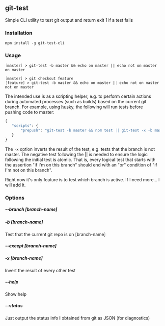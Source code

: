 ## git-test

Simple CLI utility to test git output and return exit 1 if a test fails

### Installation

    npm install -g git-test-cli

### Usage

    [master] > git-test -b master && echo on master || echo not on master
    on master
    
    [master] > git checkout feature
    [feature] > git-test -b master && echo on master || echo not on master
    not on master


The intended use is as a scripting helper, e.g. to perform certain actions during automated processes (such as builds) based on the current git branch. For example, using [husky](https://github.com/typicode/husky), the following will run tests before pushing code to master:

```javascript
{
   "scripts": {
       "prepush": "git-test -b master && npm test || git-test -x -b master"
   } 
}
```

The `-x` option inverts the result of the test, e.g. tests that the branch is not master. The  negative test following the || is needed to ensure the logic following the initial test is atomic. That is, every logical test that starts with the assertion "if I'm on this branch" should end with an "or" condition of "if I'm not on this branch".

Right now it's only feature is to test which branch is active. If I need more... I will add it.

### Options

##### --branch [branch-name]
##### -b [branch-name]

Test that the current git repo is on [branch-name]

##### --except [branch-name]
##### -x [branch-name]

Invert the result of every other test

##### --help

Show help

##### --status

Just output the status info I obtained from git as JSON (for diagnostics)





